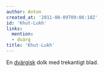 ```yaml
---
author: Anton
created_at: '2011-08-09T09:06:18Z'
id: 'Khut-Lukh'
links:
  mention:
  - dvärg
title: 'Khut-Lukh'
---
```


En [dvärgisk] dolk med trekantigt blad.

  [dvärgisk]: dvärg
